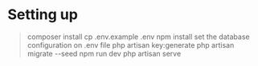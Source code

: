 # Setting up

> composer install
> cp .env.example .env
> npm install
> set the database configuration on .env file
> php artisan key:generate
> php artisan migrate --seed
> npm run dev
> php artisan serve
